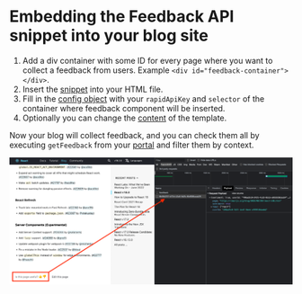 # Embedding the Feedback API snippet into your blog site

1. Add a div container with some ID for every page where you want to collect a feedback from users.
Example `<div id="feedback-container"></div>`.
2. Insert the [snippet](index.html) into your HTML file.
3. Fill in the [config object](https://github.com/yarokon/feedback-api-examples/blob/879373af7b30d382128266b09df10051995da1d3/examples/vanilla-js-snippet/index.html#L3-L7)
with your `rapidApiKey` and `selector` of the container where feedback component will be inserted.
4. Optionally you can change the [content](https://github.com/yarokon/feedback-api-examples/blob/main/examples/vanilla-js-snippet/index.html#L9-L17) of the template.

Now your blog will collect feedback, and you can check them all by executing `getFeedback` from your [portal](https://rapidapi.com/blips-and-chitz-blips-and-chitz-default/api/feedback-api5) and filter them by context.

![feedback-exampl](images/feedback-example.png)
